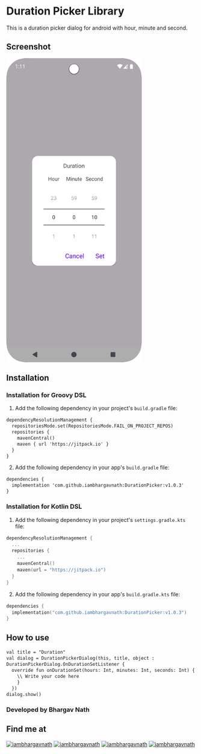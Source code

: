 # Duration Picker Library
This is a duration picker dialog for android with hour, minute and second.

## Screenshot
<img align="center" src="https://github.com/iambhargavnath/durationpicker-library/blob/master/Screenshot.png" alt="Screenshot" width="360"/>

## Installation

### Installation for Groovy DSL

1. Add the following dependency in your project's `build.gradle` file:
```
dependencyResolutionManagement {
  repositoriesMode.set(RepositoriesMode.FAIL_ON_PROJECT_REPOS)
  repositories {
    mavenCentral()
    maven { url 'https://jitpack.io' }
  }
}
```

2. Add the following dependency in your app's `build.gradle` file:
```
dependencies {
  implementation 'com.github.iambhargavnath:DurationPicker:v1.0.3'
}
```

### Installation for Kotlin DSL

1. Add the following dependency in your project's `settings.gradle.kts` file:
```kotlin
dependencyResolutionManagement {
  ...
  repositories {
    ...
    mavenCentral()
    maven(url = "https://jitpack.io")
  }
}
```

2. Add the following dependency in your app's `build.gradle.kts` file:
```kotlin
dependencies {
  implementation("com.github.iambhargavnath:DurationPicker:v1.0.3")
}
```

## How to use

```Example Code in Kotlin
val title = "Duration"
val dialog = DurationPickerDialog(this, title, object : DurationPickerDialog.OnDurationSetListener {
  override fun onDurationSet(hours: Int, minutes: Int, seconds: Int) {
    \\ Write your code here
    }
  })
dialog.show()
```

### Developed by Bhargav Nath
## Find me at
<p align="left">
<a href="https://twitter.com/iambhargavnath" target="blank"><img align="center" src="https://raw.githubusercontent.com/rahuldkjain/github-profile-readme-generator/master/src/images/icons/Social/twitter.svg" alt="iambhargavnath" height="30" width="40" /></a>
<a href="https://linkedin.com/in/iambhargavnath" target="blank"><img align="center" src="https://raw.githubusercontent.com/rahuldkjain/github-profile-readme-generator/master/src/images/icons/Social/linked-in-alt.svg" alt="iambhargavnath" height="30" width="40" /></a>
<a href="https://fb.com/iambhargavnath" target="blank"><img align="center" src="https://raw.githubusercontent.com/rahuldkjain/github-profile-readme-generator/master/src/images/icons/Social/facebook.svg" alt="iambhargavnath" height="30" width="40" /></a>
<a href="https://instagram.com/iambhargavnath" target="blank"><img align="center" src="https://raw.githubusercontent.com/rahuldkjain/github-profile-readme-generator/master/src/images/icons/Social/instagram.svg" alt="iambhargavnath" height="30" width="40" /></a>
</p>
